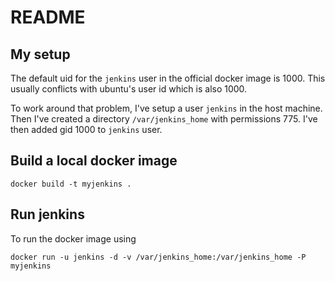 # README

## My setup

The default uid for the `jenkins` user in the official docker image is 1000. This usually conflicts with ubuntu's user id which is also 1000. 

To work around that problem, I've setup a user `jenkins` in the host machine. Then I've created a directory `/var/jenkins_home` with permissions 775. I've then added gid 1000 to `jenkins` user. 

## Build a local docker image 

    docker build -t myjenkins .

## Run jenkins

To run the docker image using

    docker run -u jenkins -d -v /var/jenkins_home:/var/jenkins_home -P myjenkins

